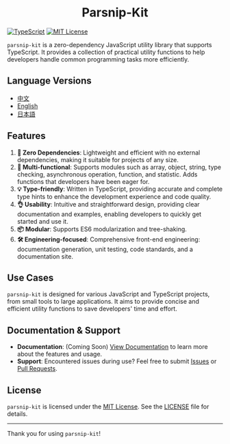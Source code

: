 # <center> Parsnip-Kit

[![TypeScript](https://img.shields.io/badge/TypeScript-v5.7.2-blue)](https://www.typescriptlang.org/) [![MIT License](https://img.shields.io/badge/license-MIT-green)](LICENSE)

`parsnip-kit` is a zero-dependency JavaScript utility library that supports TypeScript. It provides a collection of practical utility functions to help developers handle common programming tasks more efficiently.

## Language Versions
- [中文](README.zh.md)
- [English](README.md)
- [日本語](README.jp.md)

## Features
1. **🧳 Zero Dependencies**: Lightweight and efficient with no external dependencies, making it suitable for projects of any size.
2. **🔩 Multi-functional**: Supports modules such as array, object, string, type checking, asynchronous operation, function, and statistic. Adds functions that developers have been eager for.
3. **💡 Type-friendly**: Written in TypeScript, providing accurate and complete type hints to enhance the development experience and code quality.
4. **👌 Usability**: Intuitive and straightforward design, providing clear documentation and examples, enabling developers to quickly get started and use it.
5. **📦 Modular**: Supports ES6 modularization and tree-shaking.
6. **🛠️ Engineering-focused**: Comprehensive front-end engineering: documentation generation, unit testing, code standards, and a documentation site.

## Use Cases
`parsnip-kit` is designed for various JavaScript and TypeScript projects, from small tools to large applications. It aims to provide concise and efficient utility functions to save developers' time and effort.

## Documentation & Support
- **Documentation**: (Coming Soon) [View Documentation](https://example.com/docs) to learn more about the features and usage.
- **Support**: Encountered issues during use? Feel free to submit [Issues](https://github.com/LittleRangiferTarandus/parsnip-kit/issues) or [Pull Requests](https://github.com/LittleRangiferTarandus/parsnip-kit/pulls).

## License
`parsnip-kit` is licensed under the [MIT License](LICENSE). See the [LICENSE](LICENSE) file for details.

---

Thank you for using `parsnip-kit`!